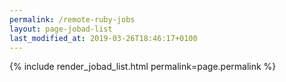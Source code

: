 ```yaml
---
permalink: /remote-ruby-jobs
layout: page-jobad-list
last_modified_at: 2019-03-26T18:46:17+0100
---
```

{% include render_jobad_list.html permalink=page.permalink %}
